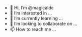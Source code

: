 - 👋 Hi, I’m @magicaldc
- 👀 I’m interested in ...
- 🌱 I’m currently learning ...
- 💞️ I’m looking to collaborate on ...
- 📫 How to reach me ...

<!---
magicaldc/magicaldc is a ✨ special ✨ repository because its `README.md` (this file) appears on your GitHub profile.
You can click the Preview link to take a look at your changes.
--->
